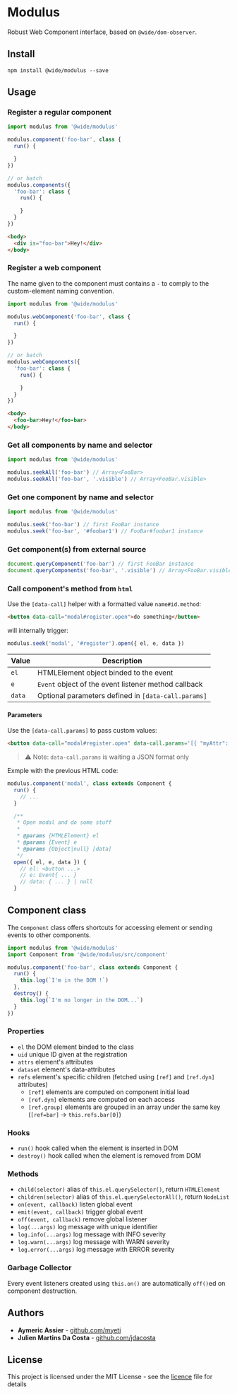# Modulus

Robust Web Component interface, based on `@wide/dom-observer`.


## Install

```
npm install @wide/modulus --save
```


## Usage


### Register a regular component

```js
import modulus from '@wide/modulus'

modulus.component('foo-bar', class {
  run() {

  }
})

// or batch
modulus.components({
  'foo-bar': class {
    run() {

    }
  }
})
```

```html
<body>
  <div is="foo-bar">Hey!</div>
</body>
```

### Register a web component

The name given to the component must contains a `-` to comply to the custom-element naming convention.

```js
import modulus from '@wide/modulus'

modulus.webComponent('foo-bar', class {
  run() {

  }
})

// or batch
modulus.webComponents({
  'foo-bar': class {
    run() {

    }
  }
})
```

```html
<body>
  <foo-bar>Hey!</foo-bar>
</body>
```

### Get all components by name and selector

```js
import modulus from '@wide/modulus'

modulus.seekAll('foo-bar') // Array<FooBar>
modulus.seekAll('foo-bar', '.visible') // Array<FooBar.visible>
```

### Get one component by name and selector

```js
import modulus from '@wide/modulus'

modulus.seek('foo-bar') // first FooBar instance
modulus.seek('foo-bar', '#foobar1') // FooBar#foobar1 instance
```

### Get component(s) from external source

```js
document.queryComponent('foo-bar') // first FooBar instance
document.queryComponents('foo-bar', '.visible') // Array<FooBar.visible>
```
 
### Call component's method from `html`

Use the `[data-call]` helper with a formatted value `name#id.method`:
```html
<button data-call="modal#register.open">do something</button>
```

will internally trigger:
```js
modulus.seek('modal', '#register').open({ el, e, data })
```

| Value | Description |
|---|---|
| `el` | HTMLElement object binded to the event |
| `e` | `Event` object of the event listener method callback |
| `data` | Optional parameters defined in `[data-call.params]` |

#### Parameters
Use the `[data-call.params]` to pass custom values:

```html
<button data-call="modal#register.open" data-call.params='[{ "myAttr": "myValue" }]'>do something</button>
```

> ⚠️ Note: `data-call.params` is waiting a JSON format only

Exmple with the previous HTML code:
```js
modulus.component('modal', class extends Component {
  run() {
    // ...
  }

  /**
   * Open modal and do some stuff
   *
   * @params {HTMLElement} el
   * @params {Event} e
   * @params {Object|null} [data]
   */
  open({ el, e, data }) {
    // el: <button ...>
    // e: Event{ ... }
    // data: { ... } | null
  }
```

## Component class

The `Component` class offers shortcuts for accessing element or sending events to other components.

```js
import modulus from '@wide/modulus'
import Component from '@wide/modulus/src/component'

modulus.component('foo-bar', class extends Component {
  run() {
    this.log(`I'm in the DOM !`)
  },
  destroy() {
    this.log(`I'm no longer in the DOM...`)
  }
})
```

### Properties

- `el` the DOM element binded to the class
- `uid` unique ID given at the registration
- `attrs` element's attributes
- `dataset` element's data-attributes
- `refs` element's specific children (fetched using `[ref]` and `[ref.dyn]` attributes)
  - `[ref]` elements are computed on component initial load
  - `[ref.dyn]` elements are computed on each access
  - `[ref.group]` elements are grouped in an array under the same key (`[ref=bar]` -> `this.refs.bar[0]`)

### Hooks

- `run()` hook called when the element is inserted in DOM
- `destroy()` hook called when the element is removed from DOM

### Methods

- `child(selector)` alias of `this.el.querySelector()`, return `HTMLElement`
- `children(selector)` alias of `this.el.querySelectorAll()`, return `NodeList`
- `on(event, callback)` listen global event
- `emit(event, callback)` trigger global event
- `off(event, callback)` remove global listener
- `log(...args)` log message with unique identifier
- `log.info(...args)` log message with INFO severity
- `log.warn(...args)` log message with WARN severity
- `log.error(...args)` log message with ERROR severity

### Garbage Collector

Every event listeners created using `this.on()` are automatically `off()`ed on component destruction.


## Authors

- **Aymeric Assier** - [github.com/myeti](https://github.com/myeti)
- **Julien Martins Da Costa** - [github.com/jdacosta](https://github.com/jdacosta)


## License

This project is licensed under the MIT License - see the [licence](licence) file for details